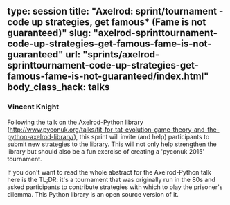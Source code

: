 type: session
title: "Axelrod: sprint/tournament - code up strategies, get famous* (Fame is not guaranteed)"
slug: "axelrod-sprinttournament-code-up-strategies-get-famous-fame-is-not-guaranteed"
url: "sprints/axelrod-sprinttournament-code-up-strategies-get-famous-fame-is-not-guaranteed/index.html"
body_class_hack: talks
---

### Vincent Knight

Following the talk on the Axelrod-Python library (http://www.pyconuk.org/talks/tit-for-tat-evolution-game-theory-and-the-python-axelrod-library/), this sprint will invite (and help) participants to submit new strategies to the library. This will not only help strengthen the library but should also be a fun exercise of creating a 'pyconuk 2015' tournament.

If you don't want to read the whole abstract for the Axelrod-Python talk here is the TL;DR: it's a tournament that was originally run in the 80s and asked participants to contribute strategies with which to play the prisoner's dilemma. This Python library is an open source version of it.